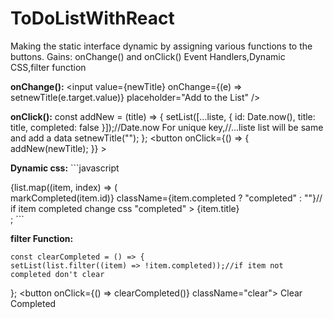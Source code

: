# ToDoListWithReact
Making the static interface dynamic by assigning various functions to the buttons.
Gains:
onChange() and onClick() Event Handlers,Dynamic CSS,filter function

**onChange():**
<input
          value={newTitle} 
          onChange={(e) => setnewTitle(e.target.value)} 
          placeholder="Add to the List"
/>

**onClick():**
const addNew = (title) => {
    setList([...liste, { id: Date.now(), title: title, completed: false }]);//Date.now For unique key,//...liste list will be same and add a data
    setnewTitle("");
  };
<button
          onClick={() => {
            addNew(newTitle);
          }}
        >
  
**Dynamic css:**
          ```javascript
   <div className="list">
        {list.map((item, index) => (
          <div
            key={index}
            onClick={() => markCompleted(item.id)}
            className={item.completed ? "completed" : ""}// if item completed change css "completed"
          >
            {item.title}
          </div>;
      ```
     
**filter Function:**
     
    const clearCompleted = () => {
    setList(list.filter((item) => !item.completed));//if item not completed don't clear
  };
     <button onClick={() => clearCompleted()} className="clear">
        Clear Completed
      </button>
